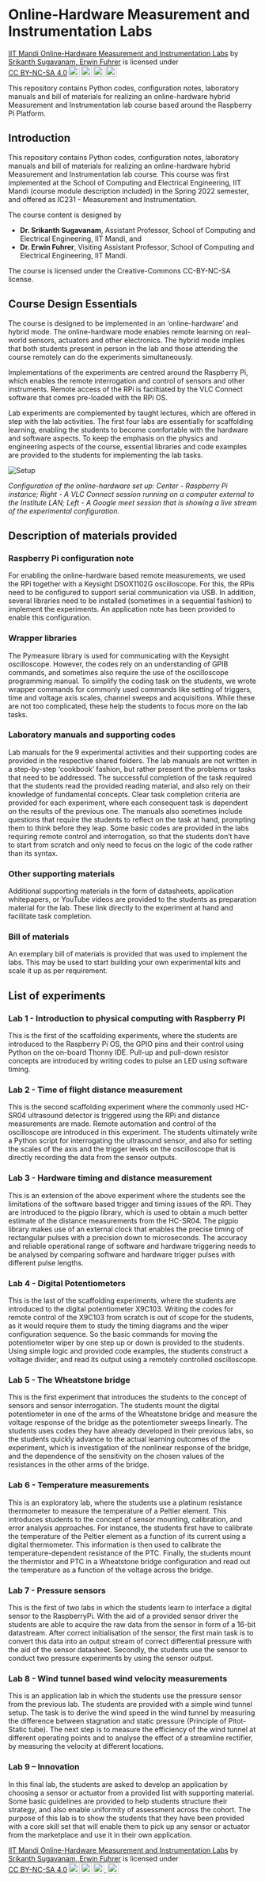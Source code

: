 # Online-Hardware Measurement and Instrumentation Labs

<p xmlns:cc="http://creativecommons.org/ns#" xmlns:dct="http://purl.org/dc/terms/"><a property="dct:title" rel="cc:attributionURL" href="https://github.com/SrikanthS-IIT/IIT-Mandi-Online-Hardware-M-and-I-Labs">IIT Mandi Online-Hardware Measurement and Instrumentation Labs</a> by <a rel="cc:attributionURL dct:creator" property="cc:attributionName" href="http://www.srikanthsugavanam.com">Srikanth Sugavanam, Erwin Fuhrer</a> is licensed under <a href="http://creativecommons.org/licenses/by-nc-sa/4.0/?ref=chooser-v1" target="_blank" rel="license noopener noreferrer" style="display:inline-block;">CC BY-NC-SA 4.0<img style="height:22px!important;margin-left:3px;vertical-align:text-bottom;" src="https://mirrors.creativecommons.org/presskit/icons/cc.svg?ref=chooser-v1"><img style="height:22px!important;margin-left:3px;vertical-align:text-bottom;" src="https://mirrors.creativecommons.org/presskit/icons/by.svg?ref=chooser-v1"><img style="height:22px!important;margin-left:3px;vertical-align:text-bottom;" src="https://mirrors.creativecommons.org/presskit/icons/nc.svg?ref=chooser-v1"><img style="height:22px!important;margin-left:3px;vertical-align:text-bottom;" src="https://mirrors.creativecommons.org/presskit/icons/sa.svg?ref=chooser-v1"></a></p>

This repository contains Python codes, configuration notes, laboratory manuals and bill of materials for realizing an online-hardware hybrid Measurement and Instrumentation lab course based around the Raspberry Pi Platform.

## Introduction
This repository contains Python codes, configuration notes, laboratory manuals and bill of materials for realizing an online-hardware hybrid Measurement and Instrumentation lab course. This course was first implemented at the School of Computing and Electrical Engineering, IIT Mandi (course module description included) in the Spring 2022 semester, and offered as IC231 - Measurement and Instrumentation. 

The course content is designed by 

- **Dr. Srikanth Sugavanam**, Assistant Professor, School of Computing and Electrical Engineering, IIT Mandi, and
- **Dr. Erwin Fuhrer**, Visiting Assistant Professor, School of Computing and Electrical Engineering, IIT Mandi. 

The course is licensed under the Creative-Commons CC-BY-NC-SA license. 

## Course Design Essentials
The course is designed to be implemented in an ‘online-hardware’ and hybrid mode. The online-hardware mode enables remote learning on real-world sensors, actuators and other electronics. The hybrid mode implies that both students present in person in the lab and those attending the course remotely can do the experiments simultaneously. 

Implementations of the experiments are centred around the Raspberry Pi, which enables the remote interrogation and control of sensors and other instruments. Remote access of the RPi is faciltiated by the VLC Connect software that comes pre-loaded with the RPi OS. 

Lab experiments are complemented by taught lectures, which are offered in step with the lab activities. The first four labs are essentially for scaffolding learning, enabling the students to become comfortable with the hardware and software aspects. To keep the emphasis on the physics and engineering aspects of the course, essential libraries and code examples are provided to the students for implementing the lab tasks. 

![Setup](https://github.com/SrikanthS-IIT/IIT-Mandi-Online-Hardware-M-and-I-Labs/blob/main/Images/Setup_small.jpg)

*Configuration of the online-hardware set up: Center - Raspberry Pi instance; Right - A VLC Connect session running on a computer external to the Institute LAN; Left - A Google meet session that is showing a live stream of the experimental configuration.*


## Description of materials provided

### Raspberry Pi configuration note
For enabling the online-hardware based remote measurements, we used the RPi together with a Keysight DSOX1102G oscilloscope. For this, the RPis need to be configured to support serial communication via USB. In addition, several libraries need to be installed (sometimes in a sequential fashion) to implement the experiments. An application note has been provided to enable this configuration.

### Wrapper libraries
The Pymeasure library is used for communicating with the Keysight oscilloscope. However, the codes rely on an understanding of GPIB commands, and sometimes also require the use of the oscilloscope programming manual. To simplify the coding task on the students, we wrote wrapper commands for commonly used commands like setting of triggers, time and voltage axis scales, channel sweeps and acquisitions. While these are not too complicated, these help the students to focus more on the lab tasks. 
### Laboratory manuals and supporting codes
Lab manuals for the 9 experimental activities and their supporting codes are provided in the respective shared folders. The lab manuals are not written in a step-by-step ‘cookbook’ fashion, but rather present the problems or tasks that need to be addressed. The successful completion of the task required that the students read the provided reading material, and also rely on their knowledge of fundamental concepts. Clear task completion criteria are provided for each experiment, where each consequent task is dependent on the results of the previous one. The manuals also sometimes include questions that require the students to reflect on the task at hand, prompting them to think before they leap. Some basic codes are provided in the labs requiring remote control and interrogation, so that the students don’t have to start from scratch and only need to focus on the logic of the code rather than its syntax.

### Other supporting materials
Additional supporting materials in the form of datasheets, application whitepapers, or YouTube videos are provided to the students as preparation material for the lab. These link directly to the experiment at hand and facilitate task completion.
### Bill of materials
An exemplary bill of materials is provided that was used to implement the labs. This may be used to start building your own experimental kits and scale it up as per requirement.

## List of experiments
### Lab 1 - Introduction to physical computing with Raspberry PI
This is the first of the scaffolding experiments, where the students are introduced to the Raspberry Pi OS, the GPIO pins and their control using Python on the on-board Thonny IDE. Pull-up and pull-down resistor concepts are introduced by writing codes to pulse an LED using software timing. 
### Lab 2 - Time of flight distance measurement
This is the second scaffolding experiment where the commonly used HC-SR04 ultrasound detector is triggered using the RPi and distance measurements are made. Remote automation and control of the oscilloscope are introduced in this experiment. The students ultimately write a Python script for interrogating the ultrasound sensor, and also for setting the scales of the axis and the trigger levels on the oscilloscope that is directly recording the data from the sensor outputs. 
### Lab 3 - Hardware timing and distance measurement
This is an extension of the above experiment where the students see the limitations of the software based trigger and timing issues of the RPi. They are introduced to the pigpio library, which is used to obtain a much better estimate of the distance measurements from the HC-SR04. The pigpio library makes use of an external clock that enables the precise timing of rectangular pulses with a precision down to microseconds. The accuracy and reliable operational range of software and hardware triggering needs to be analysed by comparing software and hardware trigger pulses with different pulse lengths. 
### Lab 4 - Digital Potentiometers
This is the last of the scaffolding experiments, where the students are introduced to the digital potentiometer X9C103. Writing the codes for remote control of the X9C103 from scratch is out of scope for the students, as it would require them to study the timing diagrams and the wiper configuration sequence. So the basic commands for moving the potentiometer wiper by one step up or down is provided to the students. Using simple logic and provided code examples, the students construct a voltage divider, and read its output using a remotely controlled oscilloscope.  
### Lab 5 - The Wheatstone bridge
This is the first experiment that introduces the students to the concept of sensors and sensor interrogation. The students mount the digital potentiometer in one of the arms of the Wheatstone bridge and measure the voltage response of the bridge as the potentiometer sweeps linearly. The students uses codes they have already developed in their previous labs, so the students quickly advance to the actual learning outcomes of the experiment, which is investigation of the nonlinear response of the bridge, and the dependence of the sensitivity on the chosen values of the resistances in the other arms of the bridge. 
### Lab 6 - Temperature measurements 
This is an exploratory lab, where the students use a platinum resistance thermometer to measure the temperature of a Peltier element. This introduces students to the concept of sensor mounting, calibration, and error analysis approaches. For instance, the students first have to calibrate the temperature of the Peltier element as a function of its current using a digital thermometer. This information is then used to calibrate the temperature-dependent resistance of the PTC. Finally, the students mount the thermistor and PTC in a Wheatstone bridge configuration and read out the temperature as a function of the voltage across the bridge. 

### Lab 7 - Pressure sensors
This is the first of two labs in which the students learn to interface a digital sensor to the RaspberryPi. With the aid of a provided sensor driver the students are able to acquire the raw data from the sensor in form of a 16-bit datastream. After correct initialisation of the sensor, the first main task is to convert this data into an output stream of correct differential pressure with the aid of the sensor datasheet. Secondly, the students use the sensor to conduct two pressure experiments by using the sensor output.   

### Lab 8 - Wind tunnel based wind velocity measurements
This is an application lab in which the students use the pressure sensor from the previous lab. The students are provided with a simple wind tunnel setup. The task is to derive the wind speed in the wind tunnel by measuring the difference between stagnation and static pressure (Principle of Pitot-Static tube). The next step is to measure the efficiency of the wind tunnel at different operating points and to analyse the effect of a streamline rectifier, by measuring the velocity at different locations. 

### Lab 9 – Innovation
In this final lab, the students are asked to develop an application by choosing a sensor or actuator from a provided list with supporting material. Some basic guidelines are provided to help students structure their strategy, and also enable uniformity of assessment across the cohort. The purpose of this lab is to show the students that they have been provided with a core skill set that will enable them to pick up any sensor or actuator from the marketplace and use it in their own application. 

<p xmlns:cc="http://creativecommons.org/ns#" xmlns:dct="http://purl.org/dc/terms/"><a property="dct:title" rel="cc:attributionURL" href="https://github.com/SrikanthS-IIT/IIT-Mandi-Online-Hardware-M-and-I-Labs">IIT Mandi Online-Hardware Measurement and Instrumentation Labs</a> by <a rel="cc:attributionURL dct:creator" property="cc:attributionName" href="http://www.srikanthsugavanam.com">Srikanth Sugavanam, Erwin Fuhrer</a> is licensed under <a href="http://creativecommons.org/licenses/by-nc-sa/4.0/?ref=chooser-v1" target="_blank" rel="license noopener noreferrer" style="display:inline-block;">CC BY-NC-SA 4.0<img style="height:22px!important;margin-left:3px;vertical-align:text-bottom;" src="https://mirrors.creativecommons.org/presskit/icons/cc.svg?ref=chooser-v1"><img style="height:22px!important;margin-left:3px;vertical-align:text-bottom;" src="https://mirrors.creativecommons.org/presskit/icons/by.svg?ref=chooser-v1"><img style="height:22px!important;margin-left:3px;vertical-align:text-bottom;" src="https://mirrors.creativecommons.org/presskit/icons/nc.svg?ref=chooser-v1"> <img style="height:22px!important;margin-left:3px;vertical-align:text-bottom;" src="https://mirrors.creativecommons.org/presskit/icons/sa.svg?ref=chooser-v1"></a></p>
